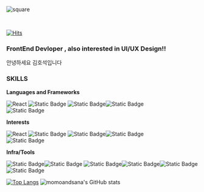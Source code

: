 ![square](https://capsule-render.vercel.app/api?type=waving&height=300&color=gradient&text=Hi%20I'm%20Ho%20Seok!)

<br>

[![Hits](https://hits.seeyoufarm.com/api/count/incr/badge.svg?url=https%3A%2F%2Fgithub.com%2Fteikim98%2Fhit-counter&count_bg=%23971F85&title_bg=%23C672FF&icon=leaflet.svg&icon_color=%2368DE2A&title=today&edge_flat=false)](https://hits.seeyoufarm.com)

### FrontEnd Devloper , also interested in UI/UX Design!!

안녕하세요 김호석입니다

### SKILLS
**Languages and Frameworks**

![React](https://img.shields.io/badge/react-61DAFB?style=for-the-badge&logo=react&logoColor=000000) ![Static Badge](https://img.shields.io/badge/Typescript-%233178C6?style=for-the-badge&logo=typescript&logoColor=000000) ![Static Badge](https://img.shields.io/badge/Next.js-000000?style=for-the-badge&logo=Next.js)![Static Badge](https://img.shields.io/badge/Spring-%236DB33F?style=for-the-badge&logo=spring&logoColor=fff)<br>![Static Badge](https://img.shields.io/badge/svelte-%23FF3E00?style=for-the-badge&logo=svelte&logoColor=fff)





**Interests**


![React](https://img.shields.io/badge/react-61DAFB?style=for-the-badge&logo=react&logoColor=000000) ![Static Badge](https://img.shields.io/badge/Typescript-%233178C6?style=for-the-badge&logo=typescript&logoColor=000000) ![Static Badge](https://img.shields.io/badge/Next.js-000000?style=for-the-badge&logo=Next.js)![Static Badge](https://img.shields.io/badge/Spring-%236DB33F?style=for-the-badge&logo=spring&logoColor=fff)<br>![Static Badge](https://img.shields.io/badge/svelte-%23FF3E00?style=for-the-badge&logo=svelte&logoColor=fff)

**Infra/Tools**

![Static Badge](https://img.shields.io/badge/git-%23F05032?style=for-the-badge&logo=git&logoColor=fff)![Static Badge](https://img.shields.io/badge/Github-%23181717?style=for-the-badge&logo=github&logoColor=fff)
![Static Badge](https://img.shields.io/badge/WebStorm-%23000000?style=for-the-badge&logo=webstorm&logoColor=fff)![Static Badge](https://img.shields.io/badge/notion-%23000000?style=for-the-badge&logo=notion&logoColor=fff)![Static Badge](https://img.shields.io/badge/Slack-%234A154B?style=for-the-badge&logo=notion&logoColor=fff)![Static Badge](https://img.shields.io/badge/Vercel-%23000000?style=for-the-badge&logo=vercel&logoColor=fff)

[![Top Langs](https://github-readme-stats.vercel.app/api/top-langs/?username=momoandsana&layout=donut)](https://github.com/anuraghazra/github-readme-stats)
![momoandsana's GitHub stats](https://github-readme-stats.vercel.app/api?username=momoandsana&show_icons=true&theme=tokyonight)
